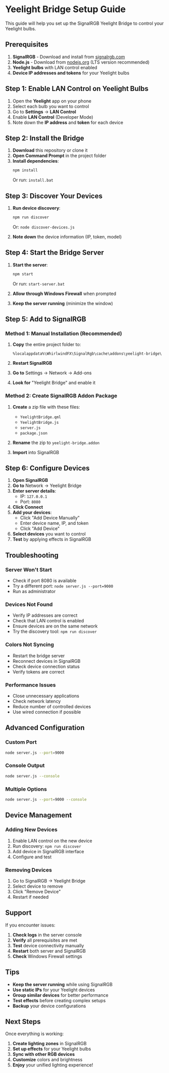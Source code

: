 # Yeelight Bridge Setup Guide

This guide will help you set up the SignalRGB Yeelight Bridge to control your Yeelight bulbs.

## Prerequisites

1. **SignalRGB** - Download and install from [signalrgb.com](https://signalrgb.com)
2. **Node.js** - Download from [nodejs.org](https://nodejs.org) (LTS version recommended)
3. **Yeelight bulbs** with LAN control enabled
4. **Device IP addresses and tokens** for your Yeelight bulbs

## Step 1: Enable LAN Control on Yeelight Bulbs

1. Open the **Yeelight** app on your phone
2. Select each bulb you want to control
3. Go to **Settings** → **LAN Control**
4. Enable **LAN Control** (Developer Mode)
5. Note down the **IP address** and **token** for each device

## Step 2: Install the Bridge

1. **Download** this repository or clone it
2. **Open Command Prompt** in the project folder
3. **Install dependencies**:
   ```bash
   npm install
   ```
   Or run: `install.bat`

## Step 3: Discover Your Devices

1. **Run device discovery**:
   ```bash
   npm run discover
   ```
   Or: `node discover-devices.js`

2. **Note down** the device information (IP, token, model)

## Step 4: Start the Bridge Server

1. **Start the server**:
   ```bash
   npm start
   ```
   Or run: `start-server.bat`

2. **Allow through Windows Firewall** when prompted

3. **Keep the server running** (minimize the window)

## Step 5: Add to SignalRGB

### Method 1: Manual Installation (Recommended)

1. **Copy** the entire project folder to:
   ```
   %localappdata%\WhirlwindFX\SignalRgb\cache\addons\yeelight-bridge\
   ```

2. **Restart SignalRGB**

3. **Go to** Settings → Network → Add-ons

4. **Look for** "Yeelight Bridge" and enable it

### Method 2: Create SignalRGB Addon Package

1. **Create** a zip file with these files:
   - `YeelightBridge.qml`
   - `YeelightBridge.js`
   - `server.js`
   - `package.json`

2. **Rename** the zip to `yeelight-bridge.addon`

3. **Import** into SignalRGB

## Step 6: Configure Devices

1. **Open SignalRGB**
2. **Go to** Network → Yeelight Bridge
3. **Enter server details**:
   - IP: `127.0.0.1`
   - Port: `8080`
4. **Click Connect**
5. **Add your devices**:
   - Click "Add Device Manually"
   - Enter device name, IP, and token
   - Click "Add Device"
6. **Select devices** you want to control
7. **Test** by applying effects in SignalRGB

## Troubleshooting

### Server Won't Start
- Check if port 8080 is available
- Try a different port: `node server.js --port=9000`
- Run as administrator

### Devices Not Found
- Verify IP addresses are correct
- Check that LAN control is enabled
- Ensure devices are on the same network
- Try the discovery tool: `npm run discover`

### Colors Not Syncing
- Restart the bridge server
- Reconnect devices in SignalRGB
- Check device connection status
- Verify tokens are correct

### Performance Issues
- Close unnecessary applications
- Check network latency
- Reduce number of controlled devices
- Use wired connection if possible

## Advanced Configuration

### Custom Port
```bash
node server.js --port=9000
```

### Console Output
```bash
node server.js --console
```

### Multiple Options
```bash
node server.js --port=9000 --console
```

## Device Management

### Adding New Devices
1. Enable LAN control on the new device
2. Run discovery: `npm run discover`
3. Add device in SignalRGB interface
4. Configure and test

### Removing Devices
1. Go to SignalRGB → Yeelight Bridge
2. Select device to remove
3. Click "Remove Device"
4. Restart if needed

## Support

If you encounter issues:

1. **Check logs** in the server console
2. **Verify** all prerequisites are met
3. **Test** device connectivity manually
4. **Restart** both server and SignalRGB
5. **Check** Windows Firewall settings

## Tips

- **Keep the server running** while using SignalRGB
- **Use static IPs** for your Yeelight devices
- **Group similar devices** for better performance
- **Test effects** before creating complex setups
- **Backup** your device configurations

## Next Steps

Once everything is working:

1. **Create lighting zones** in SignalRGB
2. **Set up effects** for your Yeelight bulbs
3. **Sync with other RGB devices**
4. **Customize** colors and brightness
5. **Enjoy** your unified lighting experience!
